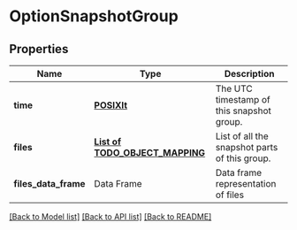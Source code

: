 # OptionSnapshotGroup

[//]: # (CLASS:IntrinioSDK::OptionSnapshotGroup)

[//]: # (KIND:object)

## Properties

[//]: # (START_DEFINITION)

Name | Type | Description
------------ | ------------- | -------------
**time** | [**POSIXlt**](POSIXlt.md) | The UTC timestamp of this snapshot group. &nbsp;
**files** | [**List of TODO_OBJECT_MAPPING**](TODO_OBJECT_MAPPING.md) | List of all the snapshot parts of this group. &nbsp;
**files_data_frame** | Data Frame | Data frame representation of files

[//]: # (END_DEFINITION)


[//]: # (CONTAINED_CLASS:IntrinioSDK::POSIXlt)


[//]: # (CONTAINED_CLASS:IntrinioSDK::TODO_OBJECT_MAPPING)


[[Back to Model list]](../README.md#documentation-for-models) [[Back to API list]](../README.md#documentation-for-api-endpoints) [[Back to README]](../README.md)


